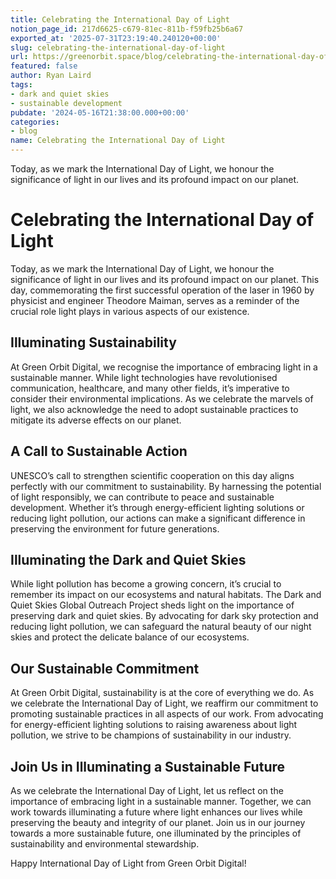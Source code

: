```yaml
---
title: Celebrating the International Day of Light
notion_page_id: 217d6625-c679-81ec-811b-f59fb25b6a67
exported_at: '2025-07-31T23:19:40.240120+00:00'
slug: celebrating-the-international-day-of-light
url: https://greenorbit.space/blog/celebrating-the-international-day-of-light/
featured: false
author: Ryan Laird
tags:
- dark and quiet skies
- sustainable development
pubdate: '2024-05-16T21:38:00.000+00:00'
categories:
- blog
name: Celebrating the International Day of Light
---
```


Today, as we mark the International Day of Light, we honour the significance of light in our lives and its profound impact on our planet. 

# Celebrating the International Day of Light

Today, as we mark the International Day of Light, we honour the significance of light in our lives and its profound impact on our planet. This day, commemorating the first successful operation of the laser in 1960 by physicist and engineer Theodore Maiman, serves as a reminder of the crucial role light plays in various aspects of our existence.

## Illuminating Sustainability

At Green Orbit Digital, we recognise the importance of embracing light in a sustainable manner. While light technologies have revolutionised communication, healthcare, and many other fields, it’s imperative to consider their environmental implications. As we celebrate the marvels of light, we also acknowledge the need to adopt sustainable practices to mitigate its adverse effects on our planet.

## A Call to Sustainable Action

UNESCO’s call to strengthen scientific cooperation on this day aligns perfectly with our commitment to sustainability. By harnessing the potential of light responsibly, we can contribute to peace and sustainable development. Whether it’s through energy-efficient lighting solutions or reducing light pollution, our actions can make a significant difference in preserving the environment for future generations.

## Illuminating the Dark and Quiet Skies

While light pollution has become a growing concern, it’s crucial to remember its impact on our ecosystems and natural habitats. The Dark and Quiet Skies Global Outreach Project sheds light on the importance of preserving dark and quiet skies. By advocating for dark sky protection and reducing light pollution, we can safeguard the natural beauty of our night skies and protect the delicate balance of our ecosystems.

## Our Sustainable Commitment

At Green Orbit Digital, sustainability is at the core of everything we do. As we celebrate the International Day of Light, we reaffirm our commitment to promoting sustainable practices in all aspects of our work. From advocating for energy-efficient lighting solutions to raising awareness about light pollution, we strive to be champions of sustainability in our industry.

## Join Us in Illuminating a Sustainable Future

As we celebrate the International Day of Light, let us reflect on the importance of embracing light in a sustainable manner. Together, we can work towards illuminating a future where light enhances our lives while preserving the beauty and integrity of our planet. Join us in our journey towards a more sustainable future, one illuminated by the principles of sustainability and environmental stewardship.

Happy International Day of Light from Green Orbit Digital!